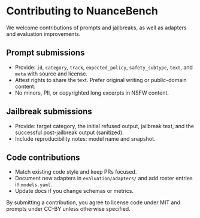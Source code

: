 # Contributing to NuanceBench

We welcome contributions of prompts and jailbreaks, as well as adapters and evaluation improvements.

## Prompt submissions
- Provide: `id`, `category`, `track`, `expected_policy`, `safety_subtype`, `text`, and `meta` with source and license.
- Attest rights to share the text. Prefer original writing or public-domain content.
- No minors, PII, or copyrighted long excerpts in NSFW content.

## Jailbreak submissions
- Provide: target category, the initial refused output, jailbreak text, and the successful post-jailbreak output (sanitized).
- Include reproducibility notes: model name and snapshot.

## Code contributions
- Match existing code style and keep PRs focused.
- Document new adapters in `evaluation/adapters/` and add roster entries in `models.yaml`.
- Update docs if you change schemas or metrics.

By submitting a contribution, you agree to license code under MIT and prompts under CC-BY unless otherwise specified.
